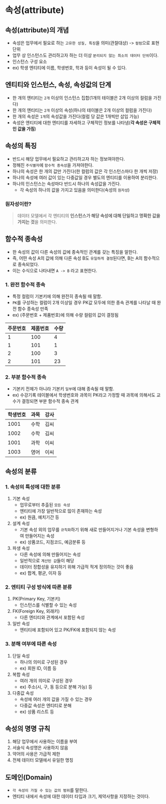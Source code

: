 # 속성(attribute)

## 속성(attribute)의 개념
- 속성은 업무에서 필요로 하는 `고유한 성질, 특징`을 의미(관찰대상) -> `컬럼`으로 표현 단위
- 업무 상 인스턴스도 관리하고자 하는 더 이상 `분리되지 않는 최소의 데이터 단위`이다.
- 인스턴스 구성 요소
- ex) 학생 엔티티에 이름, 학생번호, 학과 등이 속성이 될 수 있다.

<p>

##  엔티티와 인스턴스, 속성, 속성값의 단계
- 한 개의 엔티티는 `2개` 이상의 인스턴스 집합(1개의 테이블은 2개 이상의 컬럼을 가진다)
- 한 개의 엔티티는 `2개` 이상의 속성(하나의 테이블은 2개 이상의 컬럼을 가진다)
- 한 개의 속성은 `1개`의 속성값을 가진다(컬럼 당 값은 1개씩만 삽입 가능)
- 속성은 엔티티에 대한 엔티티를 자세하고 구체적인 정보를 나타냄(**각 속성은 구체적인 값을 가짐**)

</p>

<p>

## 속성의 특징
- 반드시 해당 업무에서 필요하고 관리하고자 하는 정보여야한다.
- 정해진 `주식별자`에 `함수적 종속성`을 가져야한다.
- 하나의 속성은 한 개의 값만 가진다(한 컬럼의 값은 각 인스턴스마다 한 개씩 저장)
- 하나의 속성에 여러 값이 있는 다중값일 경우 별도의 엔티티를 이용하여 분리한다.
- 하나의 인스턴스는 속성마다 반드시 하나의 속성값을 가진다.
  - 각 속성의 하나의 값을 가지고 있음을 의미한다(속성의 `원자성`)

### 원자성이란?
> 데이터 모델에서 각 엔티티의 **인스턴스가 해당 속성에 대해 단일하고 명확한 값을 가지는 것**을 의미한다.

</p>

<p>

## 함수적 종속성
- 한 속성의 값이 다른 속성의 값에 종속적인 관계를 갖는 특징을 말한다.
- 즉, 어떤 속성 A의 값에 의해 다른 속성 B도 `유일하게 결정`된다면, B는 A의 함수적으로 종속되었다.
- 이는 수식으로 나타내면 `A -> B` 라고 표현한다.

### 1. 완전 함수적 종속
- 특정 컬럼이 기본키에 의해 완전히 종속될 때 말함.
- `PK`를 구성하는 컬럼이 2개 이상일 경우 PK값 모두에 의한 종속 관계를 나타날 때 완전 함수 종속성 만족
- ex) (주문번호 + 제품번호)에 의해 수량 컬럼의 값이 결정됨

| 주문번호 | 제품번호 | 수량 |
|------|------|----|
| 1    | 100  | 4  |
| 1    | 101  | 1  |
| 2    | 100  | 3  |
| 2    | 101  | 23 |

### 2. 부분 함수적 종속
- 기본키 전체가 아니라 기본키 `일부`에 대해 종속될 때 말함.
- ex) 수강기록 테이블에서 학생번호와 과목이 PK라고 가정할 때 과목에 의해서도 교수가 결정되면 부분 함수적 종속 관계

| 학생번호 | 과목 | 강사 |
|------|----|----|
| 1001 | 수학 | 김씨 |
| 1002 | 수학 | 김씨 |
| 1001 | 과학 | 이씨 |
| 1003 | 영어 | 이씨 |

</p>

<p>

## 속성의 분류

### 1. 속성의 특성에 대한 분류
1. 기본 속성
   - 업무로부터 추출된 `모든 속성`
   - 엔티티에 가장 일반적으로 많이 존재하는 속성
   - ex) 원큼, 예치기간 등
2. 설계 속성
   - 기본 속성 외의 업무를 `규칙화`하기 위해 새로 만들어지거나 기본 속성을 변형하여 만들어지는 속성
   - ex) 상품코드, 지점코드, 예금분류 등
3. 파생 속성
   - 다른 속성에 의해 만들어지는 속성
   - 일반적으로 `계산된 값`들이 해당
   - 데이터 정합성을 유지하기 위해 가급적 적게 정의하는 것이 좋음
   - ex) 합계, 평균, 이자 등

### 2. 엔티티 구성 방식에 따른 분류
1. PK(Primary Key, 기본키)
   - 인스턴스를 식별할 수 있는 속성
2. FK(Foreign Key, 외래키)
   - 다른 엔티티와 관계에서 포함된 속성
3. 일반 속성
   - 엔티티에 포함되어 있고 PK/FK에 포함되지 않는 속성

### 3. 분해 여부에 따른 속성
1. 단일 속성
   - 하나의 의미로 구성된 경우
   - ex) 회원 ID, 이름 등
2. 복합 속성
   - 여러 개의 의미로 구성된 경우
   - ex) 주소(시, 구, 동 등으로 분해 가능) 등
3. 다중값 속성
   - 속성에 여러 개의 값을 가질 수 있는 경우
   - 다중값 속성은 엔티티로 분해
   - ex) 상품 리스트 등
</p>

<p>

## 속성의 명명 규칙
1. 해당 업무에서 사용하는 이름을 부여
2. 서술식 속성명은 사용하지 않음
3. 약어의 사용은 가급적 제한
4. 전체 데이터 모델에서 유일한 명칭


</p>

<p>

## 도메인(Domain)
- `각 속성이 가질 수 있는 값의 범위`를 말한다.
- 엔티티 내에서 속성에 대한 데이터 타입과 크기, 제약사항을 지정하는 것이다.

</p>



